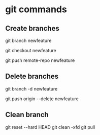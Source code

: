 # git commands


## Create branches
git branch newfeature

git checkout newfeature


git push remote-repo newfeature

## Delete branches
git branch -d newfeature


git push origin --delete newfeature


## Clean branch
git reset --hard HEAD
git clean -xfd
git pull
